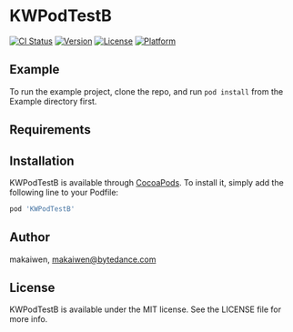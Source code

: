 # KWPodTestB

[![CI Status](https://img.shields.io/travis/makaiwen/KWPodTestB.svg?style=flat)](https://travis-ci.org/makaiwen/KWPodTestB)
[![Version](https://img.shields.io/cocoapods/v/KWPodTestB.svg?style=flat)](https://cocoapods.org/pods/KWPodTestB)
[![License](https://img.shields.io/cocoapods/l/KWPodTestB.svg?style=flat)](https://cocoapods.org/pods/KWPodTestB)
[![Platform](https://img.shields.io/cocoapods/p/KWPodTestB.svg?style=flat)](https://cocoapods.org/pods/KWPodTestB)

## Example

To run the example project, clone the repo, and run `pod install` from the Example directory first.

## Requirements

## Installation

KWPodTestB is available through [CocoaPods](https://cocoapods.org). To install
it, simply add the following line to your Podfile:

```ruby
pod 'KWPodTestB'
```

## Author

makaiwen, makaiwen@bytedance.com

## License

KWPodTestB is available under the MIT license. See the LICENSE file for more info.
